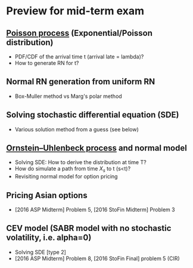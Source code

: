 # Preview for mid-term exam

## [Poisson process](https://en.wikipedia.org/wiki/Poisson_point_process) (Exponential/Poisson distribution)
* PDF/CDF of the arrival time t (arrival late = lambda)?
* How to generate RN for t?

## Normal RN generation from uniform RN
* Box-Muller method vs Marg's polar method

## Solving stochastic differential equation (SDE)
* Various solution method from a guess (see below)

## [Ornstein–Uhlenbeck process](https://en.wikipedia.org/wiki/Ornstein%E2%80%93Uhlenbeck_process) and normal model
* Solving SDE: How to derive the distribution at time T? 
* How do simulate a path from time $X_s$ to t (s<t)?
* Revisiting normal model for option pricing

## Pricing Asian options
  * [2016 ASP Midterm] Problem 5, [2016 StoFin Midterm] Problem 3

## CEV model (SABR model with no stochastic volatility, i.e. alpha=0)
  * Solving SDE [type 2]
  * [2016 ASP Midterm] Problem 8, [2016 StoFin Final] problem 5 (CIR)
